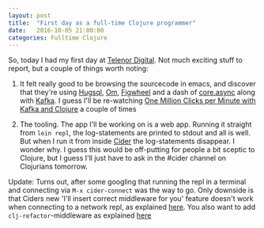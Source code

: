 ```yaml
---
layout: post
title:  "First day as a full-time Clojure programmer"
date:   2016-10-05 21:00:00
categories: Fulltime Clojure
---
```


So, today I had my first day at [Telenor Digital](https://www.telenordigital.com). Not much exciting stuff to report, but a couple of things worth noting:

1) It felt really good to be browsing the sourcecode in emacs, and discover that they're using [Hugsql](https://www.hugsql.org), [Om](https://github.com/omcljs/om), 
[Figwheel](https://www.youtube.com/watch?v=j-kj2qwJa_E) and a dash of [core.async](https://github.com/clojure/core.async) along with [Kafka](http://kafka.apache.org). I guess I'll be re-watching [One Million Clicks per Minute with Kafka and Clojure](https://www.youtube.com/watch?v=VC_MTD68erY&noredirect=1) a couple of times

2) The tooling. The app I'll be working on is a web app. Running it straight from `lein repl`, the log-statements are printed to stdout and all is well. But when I run it from inside [Cider](https://github.com/clojure-emacs/cider) the log-statements disappear. 
I wonder why. I guess this would be off-putting for people a bit sceptic to Clojure, but I guess I'll just have to ask in the #cider channel on Clojurians tomorrow.

Update: Turns out, after some googling that running the repl in a terminal and connecting via `M-x cider-connect` was the way to go.
Only downside is that Ciders new 'I'll insert correct middleware for you' feature doesn't work when connecting to a network repl, as explained [here](http://cider.readthedocs.io/en/latest/installation/). You also want to add `clj-refactor`-middleware as explained [here](https://github.com/clojure-emacs/clj-refactor.el)


